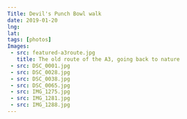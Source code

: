 ```yaml
---
Title: Devil's Punch Bowl walk
date: 2019-01-20
lng:
lat:
tags: [photos]
Images:
 - src: featured-a3route.jpg
   title: The old route of the A3, going back to nature
 - src: DSC_0001.jpg
 - src: DSC_0028.jpg
 - src: DSC_0038.jpg
 - src: DSC_0065.jpg
 - src: IMG_1275.jpg
 - src: IMG_1281.jpg
 - src: IMG_1288.jpg
---
```

